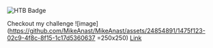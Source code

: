 

![HTB Badge](https://github.com/MikeAnast/MikeAnast/assets/24854891/3231036a-caac-4a0a-80ab-5c22633cdf6b)

Checkout my challenge ![image](https://github.com/MikeAnast/MikeAnast/assets/24854891/1475f123-02c9-4f8c-8f15-1c17d5360637 =250x250) [Link](https://hackmyvm.eu/challenges/challenge.php?c=059)
